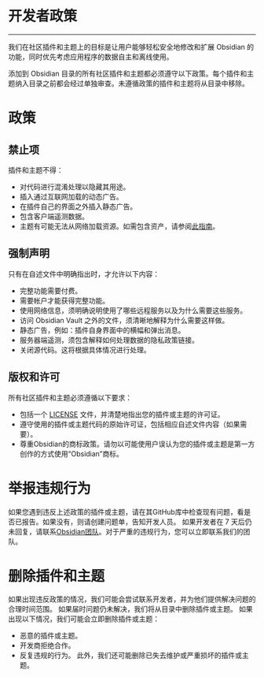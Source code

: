 <!--
 * @Author: Raistlind johnd0712@gmail.com
 * @Date: 2024-01-18 10:18:00
 * @LastEditors: Raistlind
 * @LastEditTime: 2024-01-18 10:18:00
 * @Description: 
-->

# 开发者政策
---
我们在社区插件和主题上的目标是让用户能够轻松安全地修改和扩展 Obsidian 的功能，同时优先考虑应用程序的数据自主和离线使用。

添加到 Obsidian 目录的所有社区插件和主题都必须遵守以下政策。每个插件和主题纳入目录之前都会经过单独审查。未遵循政策的插件和主题将从目录中移除。

# 政策

## 禁止项

插件和主题不得：
- 对代码进行混淆处理以隐藏其用途。
- 插入通过互联网加载的动态广告。
- 在插件自己的界面之外插入静态广告。
- 包含客户端遥测数据。
- 主题有可能无法从网络加载资源。如需包含资产，请参阅[此指南](https://docs.obsidian.md/Themes/App+themes/Embed+fonts+and+images+in+your+theme)。

## 强制声明

只有在自述文件中明确指出时，才允许以下内容：
- 完整功能需要付费。
- 需要帐户才能获得完整功能。
- 使用网络信息，须明确说明使用了哪些远程服务以及为什么需要这些服务。
- 访问 Obsidian Vault 之外的文件，须清晰地解释为什么需要这样做。
- 静态广告，例如：插件自身界面中的横幅和弹出消息。
- 服务器端遥测，须包含解释如何处理数据的隐私政策链接。
- 关闭源代码。这将根据具体情况进行处理。

## 版权和许可

所有社区插件和主题必须遵循以下要求：
- 包括一个 [LICENSE](https://docs.github.com/en/communities/setting-up-your-project-for-healthy-contributions/adding-a-license-to-a-repository) 文件，并清楚地指出您的插件或主题的许可证。
- 遵守使用的插件或主题代码的原始许可证，包括相应自述文件内容（如果需要）。
- 尊重Obsidian的商标政策。请勿以可能使用户误认为您的插件或主题是第一方创作的方式使用“Obsidian”商标。

# 举报违规行为

如果您遇到违反上述政策的插件或主题，请在其GitHub库中检查现有问题，看是否已报告。如果没有，则请创建问题单，告知开发人员。
如果开发者在 7 天后仍未回复，请联系[Obsidian团队](https://help.obsidian.md/Help+and+support#Report+a+security+issue)。对于严重的违规行为，您可以立即联系我们的团队。

# 删除插件和主题

如果出现违反政策的情况，我们可能会尝试联系开发者，并为他们提供解决问题的合理时间范围。
如果届时问题仍未解决，我们将从目录中删除插件或主题。
如果出现以下情况，我们可能会立即删除插件或主题：
- 恶意的插件或主题。
- 开发商拒绝合作。
- 反复违规的行为。
此外，我们还可能删除已失去维护或严重损坏的插件或主题。

